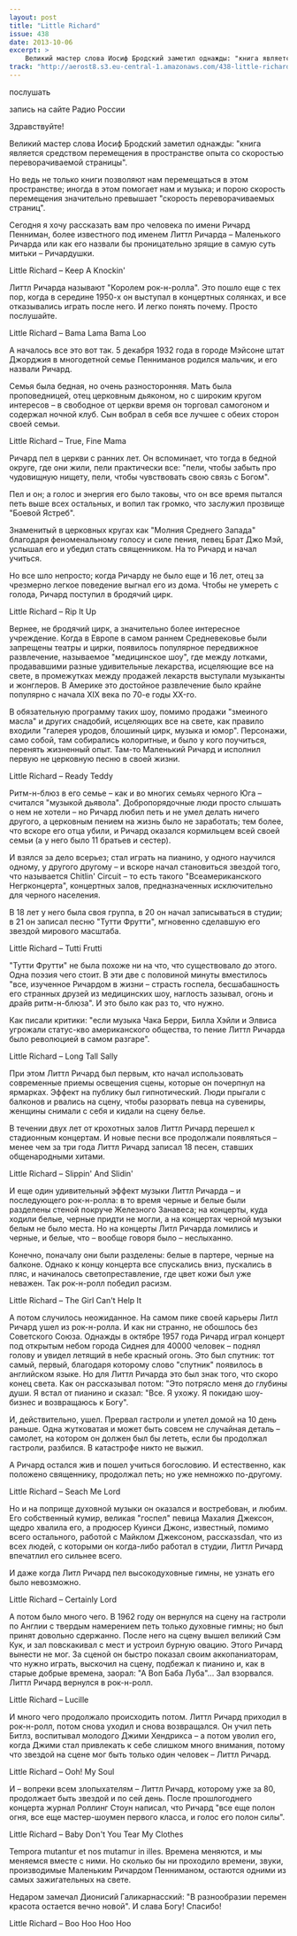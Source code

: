 ```yaml
---
layout: post
title: "Little Richard"
issue: 438
date: 2013-10-06
excerpt: >
    Великий мастер слова Иосиф Бродский заметил однажды: "книга является средством перемещения в пространстве опыта со скоростью переворачиваемой страницы".
track: "http://aerost8.s3.eu-central-1.amazonaws.com/438-little-richard.mp3"
---
```


послушать

запись на сайте Радио России

Здравствуйте!

Великий мастер слова Иосиф Бродский заметил однажды: "книга является средством перемещения в пространстве опыта со скоростью переворачиваемой страницы".

Но ведь не только книги позволяют нам перемещаться в этом пространстве; иногда в этом помогает нам и музыка; и порою скорость перемещения значительно превышает "скорость переворачиваемых страниц".

Сегодня я хочу рассказать вам про человека по имени Ричард Пенниман, более известного под именем Литтл Ричарда – Маленького Ричарда или как его назвали бы проницательно зрящие в самую суть митьки – Ричардушки.

Little Richard – Keep A Knockin'

Литтл Ричарда называют "Королем рок-н-ролла". Это пошло еще с тех пор, когда в середине 1950-х он выступал в концертных солянках, и все отказывались играть после него. И легко понять почему. Просто послушайте.

Little Richard – Bama Lama Bama Loo

А началось все это вот так. 5 декабря 1932 года в городе Мэйсоне штат Джорджия в многодетной семье Пенниманов родился мальчик, и его назвали Ричард.

Семья была бедная, но очень разносторонняя. Мать была проповедницей, отец церковным дьяконом, но с широким кругом интересов – в свободное от церкви время он торговал самогоном и содержал ночной клуб. Сын вобрал в себя все лучшее с обеих сторон своей семьи.

Little Richard – True, Fine Mama

Ричард пел в церкви с ранних лет. Он вспоминает, что тогда в бедной округе, где они жили, пели практически все: "пели, чтобы забыть про чудовищную нищету, пели, чтобы чувствовать свою связь с Богом".

Пел и он; а голос и энергия его было таковы, что он все время пытался петь выше всех остальных, и вопил так громко, что заслужил прозвище "Боевой Ястреб".

Знаменитый в церковных кругах как "Молния Среднего Запада" благодаря феноменальному голосу и силе пения, певец Брат Джо Мэй, услышал его и убедил стать священником. На то Ричард и начал учиться.

Но все шло непросто; когда Ричарду не было еще и 16 лет, отец за чрезмерно легкое поведение выгнал его из дома. Чтобы не умереть с голода, Ричард поступил в бродячий цирк.

Little Richard – Rip It Up

Вернее, не бродячий цирк, а значительно более интересное учреждение. Когда в Европе в самом раннем Средневековье были запрещены театры и цирки, появилось популярное передвижное развлечение, называемое "медицинское шоу", где между лотками, продававшими разные удивительные лекарства, исцеляющие все на свете, в промежутках между продажей лекарств выступали музыканты и жонглеров. В Америке это достойное развлечение было крайне популярно с начала XIX века по 70-е годы XX-го.

В обязательную программу таких шоу, помимо продажи "змеиного масла" и других снадобий, исцеляющих все на свете, как правило входили "галерея уродов, блошиный цирк, музыка и юмор". Персонажи, само собой, там собирались колоритные, и было у кого поучиться, перенять жизненный опыт. Там-то Маленький Ричард и исполнил первую не церковную песню в своей жизни.

Little Richard – Ready Teddy

Ритм-н-блюз в его семье – как и во многих семьях черного Юга – считался "музыкой дьявола". Добропорядочные люди просто слышать о нем не хотели – но Ричард любил петь и не умел делать ничего другого, а церковным пением на жизнь было не заработать; тем более, что вскоре его отца убили, и Ричард оказался кормильцем всей своей семьи (а у него было 11 братьев и сестер).

И взялся за дело всерьез; стал играть на пианино, у одного научился одному, у другого другому – и вскоре начал становиться звездой того, что называется Chitlin' Circuit – то есть такого "Всеамериканского Негрконцерта", концертных залов, предназначенных исключительно для черного населения.

В 18 лет у него была своя группа, в 20 он начал записываться в студии; в 21 он записал песню "Тутти Фрутти", мгновенно сделавшую его звездой мирового масштаба.

Little Richard – Tutti Frutti

"Тутти Фрутти" не была похоже ни на что, что существовало до этого. Одна поэзия чего стоит. В эти две с половиной минуты вместилось "все, изученное Ричардом в жизни – страсть госпела, бесшабашность его странных друзей из медицинских шоу, наглость зазывал, огонь и драйв ритм-н-блюза". И это было как раз то, что нужно.

Как писали критики: "если музыка Чака Берри, Билла Хэйли и Элвиса угрожали статус-кво американского общества, то пение Литтл Ричарда было революцией в самом разгаре".

Little Richard – Long Tall Sally

При этом Литтл Ричард был первым, кто начал использовать современные приемы освещения сцены, которые он почерпнул на ярмарках. Эффект на публику был гипнотический. Люди прыгали с балконов и рвались на сцену, чтобы разорвать певца на сувениры, женщины снимали с себя и кидали на сцену белье.

В течении двух лет от крохотных залов Литтл Ричард перешел к стадионным концертам. И новые песни все продолжали появляться – менее чем за три года Литтл Ричард записал 18 песен, ставших общенародными хитами.

Little Richard – Slippin' And Slidin'

И еще один удивительный эффект музыки Литтл Ричарда – и последующего рок-н-ролла: в то время черные и белые были разделены стеной покруче Железного Занавеса; на концерты, куда ходили белые, черные придти не могли, а на концертах черной музыки белым не было места. Но на концерты Литл Ричарда ломились и черные, и белые, что – вообще говоря было – неслыханно.

Конечно, поначалу они были разделены: белые в партере, черные на балконе. Однако к концу концерта все спускались вниз, пускались в пляс, и начиналось светопреставление, где цвет кожи был уже неважен. Так рок-н-ролл победил расизм.

Little Richard – The Girl Can't Help It

А потом случилось неожиданное. На самом пике своей карьеры Литл Ричард ушел из рок-н-ролла. И как ни странно, не обошлось без Советского Союза. Однажды в октябре 1957 года Ричард играл концерт под открытым небом города Сиднея для 40000 человек – поднял голову и увидел летящий в небе красный огонь. Это был спутник: тот самый, первый, благодаря которому слово "спутник" появилось в английском языке. Но для Литтл Ричарда это был знак того, что скоро конец света. Как он рассказывал потом: "Это потрясло меня до глубины души. Я встал от пианино и сказал: "Все. Я ухожу. Я покидаю шоу-бизнес и возвращаюсь к Богу".

И, действительно, ушел. Прервал гастроли и улетел домой на 10 день раньше. Одна жутковатая и может быть совсем не случайная деталь – самолет, на котором он должен был бы лететь, если бы продолжал гастроли, разбился. В катастрофе никто не выжил.

А Ричард остался жив и пошел учиться богословию. И естественно, как положено священнику, продолжал петь; но уже немножко по-другому.

Little Richard – Seach Me Lord

Но и на поприще духовной музыки он оказался и востребован, и любим. Его собственный кумир, великая "госпел" певица Махалия Джексон, щедро хвалила его, а продюсер Куинси Джонс, известный, помимо всего остального, работой с Майклом Джексоном, рассказsdал, что из всех людей, с которыми он когда-либо работал в студии, Литтл Ричард впечатлил его сильнее всего.

И даже когда Литл Ричард пел высокодуховные гимны, не узнать его было невозможно.

Little Richard – Certainly Lord

А потом было много чего. В 1962 году он вернулся на сцену на гастроли по Англии с твердым намерением петь только духовные гимны; но был принят довольно сдержанно. После него на сцену вышел великий Сэм Кук, и зал повскакивал с мест и устроил бурную овацию. Этого Ричард вынести не мог. За сценой он быстро показал своим аккопаниаторам, что нужно играть, выскочил на сцену, подбежал к пианино и, как в старые добрые времена, заорал: "А Воп Баба Луба"... Зал взорвался. Литтл Ричард вернулся в рок-н-ролл.

Little Richard – Lucille

И много чего продолжало происходить потом. Литтл Ричард приходил в рок-н-ролл, потом снова уходил и снова возвращался. Он учил петь Битлз, воспитывал молодого Джими Хендрикса – а потом уволил его, когда Джими стал привлекать к себе слишком много внимания, потому что звездой на сцене мог быть только один человек – Литтл Ричард.

Little Richard – Ooh! My Soul

И – вопреки всем злопыхателям – Литтл Ричард, которому уже за 80, продолжает быть звездой и по сей день. После прошлогоднего концерта журнал Роллинг Стоун написал, что Ричард "все еще полон огня, все еще мастер-шоумен первого класса, и голос его полон силы".

Little Richard – Baby Don't You Tear My Clothes

Tempora mutantur et nos mutamur in illes. Времена меняются, и мы меняемся вместе с ними. Но сколько бы ни проходило времени, звуки, производимые Маленьким Ричардом Пенниманом, остаются одними из самых зажигательных на свете.

Недаром замечал Дионисий Галикарнасский: "В разнообразии перемен красота остается вечно новой". И слава Богу! Спасибо!

Little Richard – Boo Hoo Hoo Hoo
